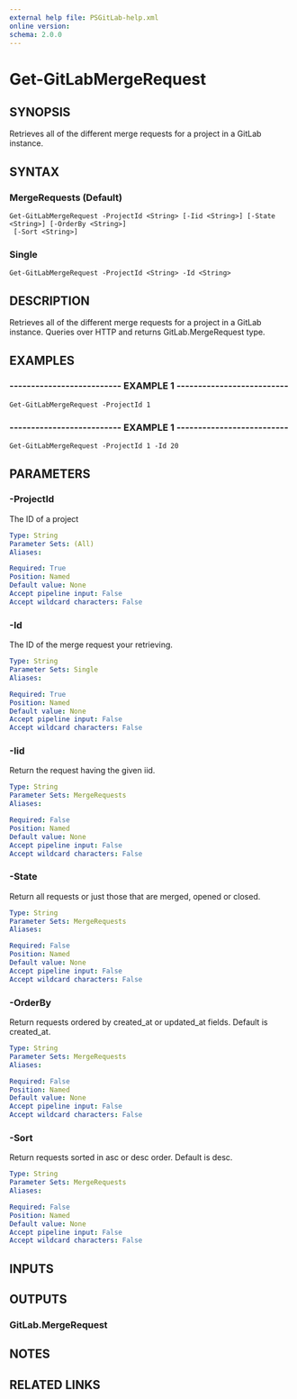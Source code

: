 ```yaml
---
external help file: PSGitLab-help.xml
online version: 
schema: 2.0.0
---
```


# Get-GitLabMergeRequest

## SYNOPSIS
Retrieves all of the different merge requests for a project in a GitLab instance.

## SYNTAX

### MergeRequests (Default)
```
Get-GitLabMergeRequest -ProjectId <String> [-Iid <String>] [-State <String>] [-OrderBy <String>]
 [-Sort <String>]
```

### Single
```
Get-GitLabMergeRequest -ProjectId <String> -Id <String>
```

## DESCRIPTION
Retrieves all of the different merge requests for a project in a GitLab instance.
Queries over HTTP and returns GitLab.MergeRequest type.

## EXAMPLES

### -------------------------- EXAMPLE 1 --------------------------
```
Get-GitLabMergeRequest -ProjectId 1
```

### -------------------------- EXAMPLE 1 --------------------------
```
Get-GitLabMergeRequest -ProjectId 1 -Id 20
```

## PARAMETERS

### -ProjectId
The ID of a project

```yaml
Type: String
Parameter Sets: (All)
Aliases: 

Required: True
Position: Named
Default value: None
Accept pipeline input: False
Accept wildcard characters: False
```

### -Id
The ID of the merge request your retrieving.

```yaml
Type: String
Parameter Sets: Single
Aliases: 

Required: True
Position: Named
Default value: None
Accept pipeline input: False
Accept wildcard characters: False
```

### -Iid
Return the request having the given iid.

```yaml
Type: String
Parameter Sets: MergeRequests
Aliases: 

Required: False
Position: Named
Default value: None
Accept pipeline input: False
Accept wildcard characters: False
```

### -State
Return all requests or just those that are merged, opened or closed.

```yaml
Type: String
Parameter Sets: MergeRequests
Aliases: 

Required: False
Position: Named
Default value: None
Accept pipeline input: False
Accept wildcard characters: False
```

### -OrderBy
Return requests ordered by created_at or updated_at fields.
Default is created_at.

```yaml
Type: String
Parameter Sets: MergeRequests
Aliases: 

Required: False
Position: Named
Default value: None
Accept pipeline input: False
Accept wildcard characters: False
```

### -Sort
Return requests sorted in asc or desc order.
Default is desc.

```yaml
Type: String
Parameter Sets: MergeRequests
Aliases: 

Required: False
Position: Named
Default value: None
Accept pipeline input: False
Accept wildcard characters: False
```

## INPUTS

## OUTPUTS

### GitLab.MergeRequest

## NOTES

## RELATED LINKS

